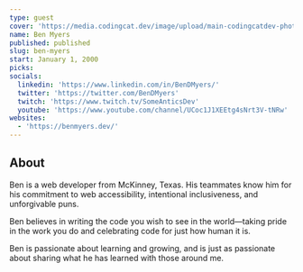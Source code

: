 ```yaml
---
type: guest
cover: 'https://media.codingcat.dev/image/upload/main-codingcatdev-photo/podcast-guest/BenDMyers'
name: Ben Myers
published: published
slug: ben-myers
start: January 1, 2000
picks:
socials:
  linkedin: 'https://www.linkedin.com/in/BenDMyers/'
  twitter: 'https://twitter.com/BenDMyers'
  twitch: 'https://www.twitch.tv/SomeAnticsDev'
  youtube: 'https://www.youtube.com/channel/UCoc1J1XEEtg4sNrt3V-tNRw'
websites:
  - 'https://benmyers.dev/'
---
```


## About

Ben is a web developer from McKinney, Texas. His teammates know him for his commitment to web accessibility, intentional inclusiveness, and unforgivable puns.

Ben believes in writing the code you wish to see in the world—taking pride in the work you do and celebrating code for just how human it is.

Ben is passionate about learning and growing, and is just as passionate about sharing what he has learned with those around me.
